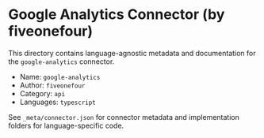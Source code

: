 # Google Analytics Connector (by fiveonefour)

This directory contains language-agnostic metadata and documentation for the `google-analytics` connector.

- Name: `google-analytics`
- Author: `fiveonefour`
- Category: `api`
- Languages: `typescript`

See `_meta/connector.json` for connector metadata and implementation folders for language-specific code.
